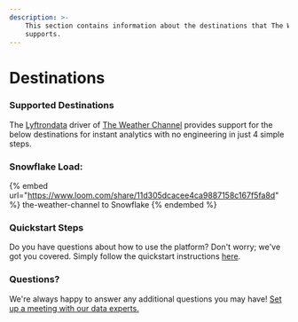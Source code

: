 ```yaml
---
description: >-
    This section contains information about the destinations that The Weather Channel
    supports.
---
```


# Destinations

### Supported Destinations

The [Lyftrondata](https://www.lyftrondata.com/) driver of [The Weather Channel](https://www.lyftrondata.com/integration/the-weather-channel/) provides support for the below destinations for instant analytics with no engineering in just 4 simple steps.

### Snowflake Load:

{% embed url="https://www.loom.com/share/11d305dcacee4ca9887158c167f5fa8d" %}
the-weather-channel to Snowflake
{% endembed %}

### Quickstart Steps

Do you have questions about how to use the platform? Don't worry; we've got you covered. Simply follow the quickstart instructions [here](../../../quickstart-steps.md).

### Questions? <a href="#questions" id="questions"></a>

We're always happy to answer any additional questions you may have! [Set up a meeting with our data experts.](https://www.lyftrondata.com/book-a-meeting/)
